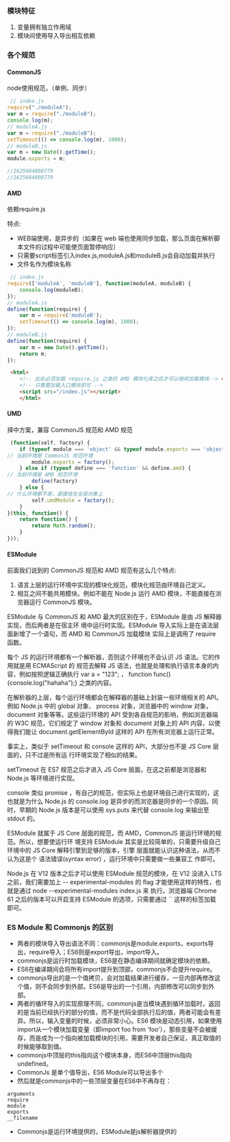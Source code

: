 ### 模块特征
1. 变量拥有独立作用域
2. 模块间使用导入导出相互依赖

### 各个规范

#### CommonJS

node使用规范，（单例、同步）

```javascript
 // index.js
require("./moduleA");
var m = require("./moduleB");
console.log(m);
// moduleA.js
var m = require("./moduleB");
setTimeout(() => console.log(m), 1000);
// moduleB.js
var m = new Date().getTime();
module.exports = m;

//1625684808779
//1625684808779
```

#### AMD

依赖require.js

特点: 
- WEB端使用，是异步的（如果在 web 端也使用同步加载，那么⻚面在解析脚本文件的过程中可能使⻚面暂停响应）
- 只需要script标签引入index.js,moduleA.js和moduleB.js会自动加载并执行
- 文件名作为模块名称

```javascript
 // index.js
require(['moduleA', 'moduleB'], function(moduleA, moduleB) {
    console.log(moduleB);
});
// moduleA.js
define(function(require) {
    var m = require('moduleB');
    setTimeout(() => console.log(m), 1000);
});
// moduleB.js
define(function(require) {
    var m = new Date().getTime();
    return m;
});
```

```html
 <html>
    <!-- 此处必须加载 require.js 之类的 AMD 模块化库之后才可以继续加载模块--> <script src="/require.js"></script>
    <!-- 只需要加载入口模块即可 -->
    <script src="/index.js"></script>
    </html>
```

#### UMD

择中方案，兼容 CommonJS 规范和 AMD 规范

```javascript
 (function(self, factory) {
    if (typeof module === 'object' && typeof module.exports === 'object') {
// 当前环境是 CommonJS 规范环境
        module.exports = factory();
    } else if (typeof define === 'function' && define.amd) {
// 当前环境是 AMD 规范环境
        define(factory)
    } else {
// 什么环境都不是，直接挂在全局对象上
        self.umdModule = factory();
    }
}(this, function() {
    return function() {
        return Math.random();
    }
}));
```

#### ESModule

前面我们说到的 CommonJS 规范和 AMD 规范有这么几个特点:
1. 语言上层的运行环境中实现的模块化规范，模块化规范由环境自己定义。
2. 相互之间不能共用模块。例如不能在 Node.js 运行 AMD 模块，不能直接在浏览器运行 CommonJS
模块。

ESModule 与 CommonJS 和 AMD 最大的区别在于，ESModule 是由 JS 解释器实现，而后两者是在宿主环 境中运行时实现。ESModule 导入实际上是在语法层面新增了一个语句，而 AMD 和 CommonJS 加载模块 实际上是调用了 require 函数。

每个 JS 的运行环境都有一个解析器，否则这个环境也不会认识 JS 语法。它的作用就是用 ECMAScript 的 规范去解释 JS 语法，也就是处理和执行语言本身的内容，例如按照逻辑正确执行 var a =
"123"; ， function func() {console.log("hahaha");} 之类的内容。

在解析器的上层，每个运行环境都会在解释器的基础上封装一些环境相关的 API。例如 Node.js 中的 global 对象、 process 对象，浏览器中的 window 对象， document 对象等等。这些运行环境的 API
受到各自规范的影响，例如浏览器端的 W3C 规范，它们规定了 window 对象和 document 对象上的 API 内容，以使得我们能让 document.getElementById 这样的 API 在所有浏览器上运行正常。

事实上，类似于 setTimeout 和 console 这样的 API，大部分也不是 JS Core 层面的，只不过是所有运 行环境实现了相似的结果。

setTimeout 在 ES7 规范之后才进入 JS Core 层面，在这之前都是浏览器和 Node.js 等环境进行实现。

console 类似 promise ，有自己的规范，但实际上也是环境自己进行实现的，这也就是为什么 Node.js 的 console.log 是异步的而浏览器是同步的一个原因。同时，早期的 Node.js 版本是可以使用 sys.puts 来代替 console.log 来输出至 stdout 的。

ESModule 就属于 JS Core 层面的规范，而 AMD，CommonJS 是运行环境的规范。所以，想要使运行环 境支持 ESModule 其实是比较简单的，只需要升级自己环境中的 JS Core 解释引擎到足够的版本，引擎 层面就能认识这种语法，从而不认为这是个 语法错误(syntax error) ，运行环境中只需要做一些兼容工 作即可。

Node.js 在 V12 版本之后才可以使用 ESModule 规范的模块，在 V12 没进入 LTS 之前，我们需要加上 -- experimental-modules 的 flag 才能使用这样的特性，也就是通过 node --experimental-modules index.js 来 执行。浏览器端 Chrome 61 之后的版本可以开启支持 ESModule 的选项，只需要通过 `` 这样的标签加载 即可。


###  ES Module 和 Commonjs 的区别
- 两者的模块导入导出语法不同：commonjs是module.exports，exports导出，require导入；ES6则是export导出，import导入。
- commonjs是运行时加载模块，ES6是在静态编译期间就确定模块的依赖。
- ES6在编译期间会将所有import提升到顶部，commonjs不会提升require。
- commonjs导出的是一个值拷贝，会对加载结果进行缓存，一旦内部再修改这个值，则不会同步到外部。ES6是导出的一个引用，内部修改可以同步到外部。
- 两者的循环导入的实现原理不同，commonjs是当模块遇到循环加载时，返回的是当前已经执行的部分的值，而不是代码全部执行后的值，两者可能会有差异。所以，输入变量的时候，必须非常小心。ES6 模块是动态引用，如果使用import从一个模块加载变量（即import foo from 'foo'），那些变量不会被缓存，而是成为一个指向被加载模块的引用，需要开发者自己保证，真正取值的时候能够取到值。
- commonjs中顶层的this指向这个模块本身，而ES6中顶层this指向undefined。
- CommonJs 是单个值导出，ES6 Module可以导出多个
- 然后就是commonjs中的一些顶层变量在ES6中不再存在：
```
arguments
require
module
exports
__filename
```
- Commonjs是运行环境提供的，ESModule是js解析器提供的